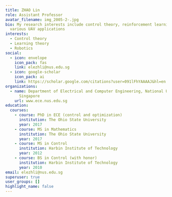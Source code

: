 ```yaml
---
title: ZHAO Lin
role: Assistant Professor
avatar_filename: img_2005-2-.jpg
bio: My research interests include control theory, reinforcement learning, and
  various UAV applications
interests:
  - Control theory
  - Learning theory
  - Robotics
social:
  - icon: envelope
    icon_pack: fas
    link: elezhli@nus.edu.sg
  - icon: google-scholar
    icon_pack: ai
    link: https://scholar.google.com/citations?user=091lFhYAAAAJ&hl=en
organizations:
  - name: Department of Electrical and Computer Engineering, National University of
      Singapore
    url: www.ece.nus.edu.sg
education:
  courses:
    - course: PhD in ECE (control and optimization)
      institution: The Ohio State University
      year: 2017
    - course: MS in Mathematics
      institution: The Ohio State University
      year: 2017
    - course: MS in Control
      institution: Harbin Institute of Technology
      year: 2012
    - course: BS in Control (with honor)
      institution: Harbin Institute of Technology
      year: 2010
email: elezhli@nus.edu.sg
superuser: true
user_groups: []
highlight_name: false
---
```

